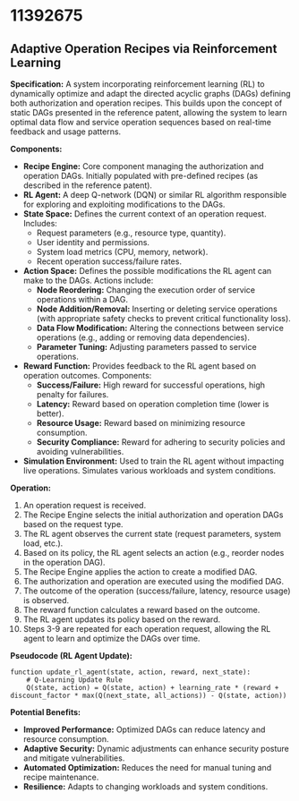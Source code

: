 # 11392675

## Adaptive Operation Recipes via Reinforcement Learning

**Specification:** A system incorporating reinforcement learning (RL) to dynamically optimize and adapt the directed acyclic graphs (DAGs) defining both authorization and operation recipes. This builds upon the concept of static DAGs presented in the reference patent, allowing the system to learn optimal data flow and service operation sequences based on real-time feedback and usage patterns.

**Components:**

*   **Recipe Engine:** Core component managing the authorization and operation DAGs. Initially populated with pre-defined recipes (as described in the reference patent).
*   **RL Agent:** A deep Q-network (DQN) or similar RL algorithm responsible for exploring and exploiting modifications to the DAGs.
*   **State Space:** Defines the current context of an operation request. Includes:
    *   Request parameters (e.g., resource type, quantity).
    *   User identity and permissions.
    *   System load metrics (CPU, memory, network).
    *   Recent operation success/failure rates.
*   **Action Space:** Defines the possible modifications the RL agent can make to the DAGs. Actions include:
    *   **Node Reordering:** Changing the execution order of service operations within a DAG.
    *   **Node Addition/Removal:** Inserting or deleting service operations (with appropriate safety checks to prevent critical functionality loss).
    *   **Data Flow Modification:** Altering the connections between service operations (e.g., adding or removing data dependencies).
    *   **Parameter Tuning:** Adjusting parameters passed to service operations.
*   **Reward Function:** Provides feedback to the RL agent based on operation outcomes.  Components:
    *   **Success/Failure:** High reward for successful operations, high penalty for failures.
    *   **Latency:**  Reward based on operation completion time (lower is better).
    *   **Resource Usage:** Reward based on minimizing resource consumption.
    *   **Security Compliance:** Reward for adhering to security policies and avoiding vulnerabilities.
*   **Simulation Environment:** Used to train the RL agent without impacting live operations.  Simulates various workloads and system conditions.

**Operation:**

1.  An operation request is received.
2.  The Recipe Engine selects the initial authorization and operation DAGs based on the request type.
3.  The RL agent observes the current state (request parameters, system load, etc.).
4.  Based on its policy, the RL agent selects an action (e.g., reorder nodes in the operation DAG).
5.  The Recipe Engine applies the action to create a modified DAG.
6.  The authorization and operation are executed using the modified DAG.
7.  The outcome of the operation (success/failure, latency, resource usage) is observed.
8.  The reward function calculates a reward based on the outcome.
9.  The RL agent updates its policy based on the reward.
10. Steps 3-9 are repeated for each operation request, allowing the RL agent to learn and optimize the DAGs over time.

**Pseudocode (RL Agent Update):**

```
function update_rl_agent(state, action, reward, next_state):
    # Q-Learning Update Rule
    Q(state, action) = Q(state, action) + learning_rate * (reward + discount_factor * max(Q(next_state, all_actions)) - Q(state, action))
```

**Potential Benefits:**

*   **Improved Performance:** Optimized DAGs can reduce latency and resource consumption.
*   **Adaptive Security:** Dynamic adjustments can enhance security posture and mitigate vulnerabilities.
*   **Automated Optimization:** Reduces the need for manual tuning and recipe maintenance.
*   **Resilience:** Adapts to changing workloads and system conditions.